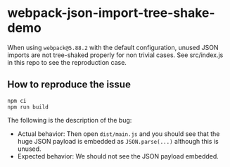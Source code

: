 # webpack-json-import-tree-shake-demo

When using `webpack@5.88.2` with the default configuration, unused JSON imports are not tree-shaked properly for non trivial cases.
See src/index.js in this repo to see the reproduction case.

## How to reproduce the issue

```
npm ci
npm run build
```

The following is the description of the bug:
- Actual behavior: Then open `dist/main.js` and you should see that the huge JSON payload is embedded as `JSON.parse(...)` although this is unused.
- Expected behavior: We should not see the JSON payload embedded.

